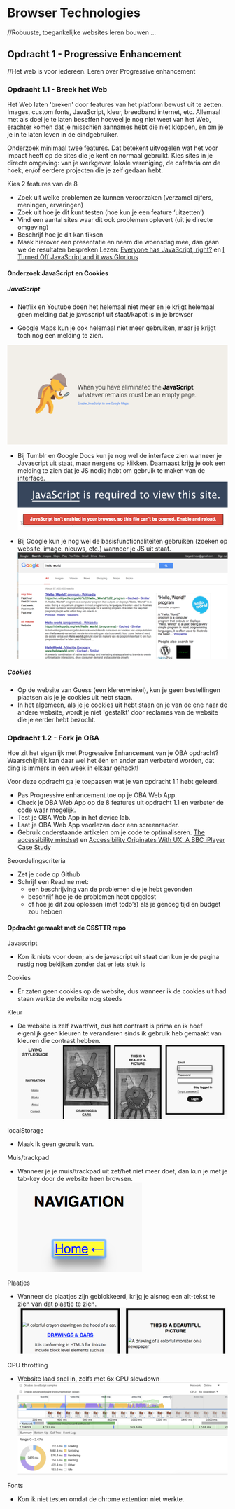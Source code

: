 # Browser Technologies
//Robuuste, toegankelijke websites leren bouwen …

## Opdracht 1 - Progressive Enhancement
//Het web is voor iedereen. Leren over Progressive enhancement

### Opdracht 1.1 - Breek het Web
Het Web laten 'breken' door features van het platform bewust uit te zetten. Images, custom fonts, JavaScript, kleur, breedband internet, etc. Allemaal met als doel je te laten beseffen hoeveel je nog niet weet van het Web, erachter komen dat je misschien aannames hebt die niet kloppen, en om je je in te laten leven in de eindgebruiker.

Onderzoek minimaal twee features. Dat betekent uitvogelen wat het voor impact heeft op de sites die je kent en normaal gebruikt. Kies sites in je directe omgeving: van je werkgever, lokale vereniging, de cafetaria om de hoek, en/of eerdere projecten die je zelf gedaan hebt.

Kies 2 features van de 8
- Zoek uit welke problemen ze kunnen veroorzaken (verzamel cijfers, meningen, ervaringen)
- Zoek uit hoe je dit kunt testen (hoe kun je een feature ‘uitzetten’)
- Vind een aantal sites waar dit ook problemen oplevert (uit je directe omgeving)
- Beschrijf hoe je dit kan fiksen
- Maak hierover een presentatie en neem die woensdag mee, dan gaan we de resultaten bespreken
Lezen: [Everyone has JavaScript, right?](https://kryogenix.org/code/browser/everyonehasjs.html) en [I Turned Off JavaScript and it was Glorious](https://www.wired.com/2015/11/i-turned-off-javascript-for-a-whole-week-and-it-was-glorious/)

#### Onderzoek JavaScript en Cookies

##### JavaScript

* Netflix en Youtube doen het helemaal niet meer en je krijgt helemaal geen melding dat je javascript uit staat/kapot is in je browser

* Google Maps kun je ook helemaal niet meer gebruiken, maar je krijgt toch nog een melding te zien.

![img2](maps.png "google maps without js")

* Bij Tumblr en Google Docs kun je nog wel de interface zien wanneer je Javascript uit staat, maar nergens op klikken. Daarnaast krijg je ook een melding te zien dat je JS nodig hebt om gebruik te maken van de interface.
![img3](tumblr.png "tumblr")
![img5](docs.png "google docs")

* Bij Google kun je nog wel de basisfunctionaliteiten gebruiken (zoeken op website, image, nieuws, etc.) wanneer je JS uit staat.
![img4](google.png "google without js")


##### Cookies
* Op de website van Guess (een klerenwinkel), kun je geen bestellingen plaatsen als je je cookies uit hebt staan.
* In het algemeen, als je je cookies uit hebt staan en je van de ene naar de andere website, wordt je niet 'gestalkt' door reclames van de website die je eerder hebt bezocht.



### Opdracht 1.2 - Fork je OBA
Hoe zit het eigenlijk met Progressive Enhancement van je OBA opdracht? Waarschijnlijk kan daar wel het één en ander aan verbeterd worden, dat ding is immers in een week in elkaar gehackt!

Voor deze opdracht ga je toepassen wat je van opdracht 1.1 hebt geleerd.
- Pas Progressive enhancement toe op je OBA Web App.
- Check je OBA Web App op de 8 features uit opdracht 1.1 en verbeter de code waar mogelijk.
- Test  je OBA Web App in het device lab.
- Laat je OBA Web App voorlezen door een screenreader.
- Gebruik onderstaande artikelen om je code te optimaliseren.
[The accessibility mindset](https://24ways.org/2015/the-accessibility-mindset/) en [Accessibility Originates With UX: A BBC iPlayer Case Study](https://www.smashingmagazine.com/2015/02/bbc-iplayer-accessibility-case-study/)

Beoordelingscriteria
- Zet je code op Github
- Schrijf een Readme met:
  - een beschrijving van de problemen die je hebt gevonden
  - beschrijf hoe je de problemen hebt opgelost
  - of hoe je dit zou oplossen (met todo’s) als je genoeg tijd en budget zou hebben


#### Opdracht gemaakt met de CSSTTR repo

Javascript
- Kon ik niets voor doen; als de javascript uit staat dan kun je de pagina rustig nog bekijken zonder dat er iets stuk is

Cookies
- Er zaten geen cookies op de website, dus wanneer ik de cookies uit had staan werkte de website nog steeds

Kleur
- De website is zelf zwart/wit, dus het contrast is prima en ik hoef eigenlijk geen kleuren te veranderen sinds ik gebruik heb gemaakt van kleuren die contrast hebben.
![img](contrast.png "black and white contrast")

localStorage
- Maak ik geen gebruik van.

Muis/trackpad
- Wanneer je je muis/trackpad uit zet/het niet meer doet, dan kun je met je tab-key door de website heen browsen.
![img](focus.png "focus in project")

Plaatjes
- Wanneer de plaatjes zijn geblokkeerd, krijg je alsnog een alt-tekst te zien van dat plaatje te zien.
![img](nopics.png "no pics but still alt text")

CPU throttling
- Website laad snel in, zelfs met 6x CPU slowdown
![img](throttle.png "still loads quickly with 6x cpu slowdown")

Fonts
- Kon ik niet testen omdat de chrome extention niet werkte. 
